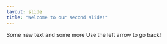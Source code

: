 ```yaml
---
layout: slide
title: "Welcome to our second slide!"
---
```

Some new text and some more
Use the left arrow to go back!
